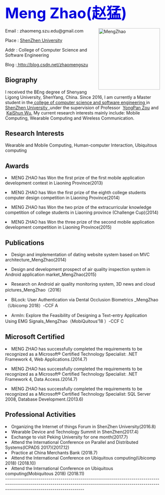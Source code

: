 

<b><font color="#0000dd" size="7" >Meng Zhao(赵猛) </font></b>
----------------------------------------------------------------------------------------------------------------------------------------------------------------------------------------------------
<img src="https://MengZhao2017.github.io/zm.jpg" width="200" height="200" align="right"  alt="MengZhao"/>
<p align="left">Email : zhaomeng.szu.edu@gmail.com</p>
<p align="left">Place : <a href="http://www.szu.edu.cn ">ShenZhen University </a></p>
<p align="left">Addr : College of Computer Science and Software Engineering </p>
<p> Blog :<a href=" http://blog.csdn.net/zhaomengszu"> http://blog.csdn.net/zhaomengszu</a></p>



## Biography 
I received the BEng degree of Shenyang Ligong University, ShenYang, China. Since 2016, I am currently a Master student in the<a href="http://csse.szu.edu.cn/cn/index"> college of computer science and software engineering </a> in <a href="http://www.szu.edu.cn ">ShenZhen University </a>,under the supervision of Professor &nbsp;<a href=" https://yongpanzou.github.io/">YongPan Zou</a> and &nbsp;<a href="http://www.kaishunwu.com/index.html">KaiShun Wu.</a>  My current research interests mainly include: Mobile Computing, Wearable Computing and Wireless Communication. 


## Research Interests 
Wearable and Mobile Computing, Human-computer Interaction, Ubiquitous computing

## Awards
<p><li>MENG ZHAO has Won the first prize of the first mobile application development contest in Liaoning Province(2013)</li></p>
<p><li>MENG ZHAO has Won the first prize of the eighth college students computer design competition in Liaoning Province(2014)</li></p>
<p><li>MENG ZHAO has Won the two prize of the extracurricular knowledge competition of college students in Liaoning province (Challenge Cup)(2014)</li></p>
<p><li>MENG ZHAO has Won the three prize of the second mobile application development competition in Liaoning Province(2015)</li></p>

## Publications
<p><li>Design and implementation of dating website system based on MVC architecture_MengZhao(2014)</li></p>
<p><li>Design and development prospect of air quality inspection system in Android application market_MengZhao(2015)</li></p>
<p><li>Research on Android air quality monitoring system, 3D news and cloud pictures_MengZhao（2016）</li></P>
<p><li>BiLock: User Authentication via Dental Occlusion Biometrics _MengZhao（Ubicomp 2018）-CCF A</li></P>
<p><li>ArmIn: Explore the Feasibility of Designing a Text-entry Application Using EMG Signals_MengZhao（MobiQuitous’18 ）-CCF C</li></P>
 

## Microsoft Certified
<p><li> MENG ZHAO has successfully completed the requirements to be recognized as a Microsoft® Certified Technology
Specialist: .NET Framework 4, Web Applications.(2014.7)</li></p>
<p><li> MENG ZHAO has successfully completed the requirements to be recognized as a Microsoft® Certified Technology
Specialist: .NET Framework 4, Data Access.(2014.7)</li></p>
<p><li> MENG ZHAO has successfully completed the requirements to be recognized as a Microsoft® Certified Technology
Specialist: SQL Server 2008, Database Development.(2013.6)</li></p>

## Professional Activities
<li>Organizing the Internet of things Forum in ShenZhen University(2016.8)</li>
<li>Wearable Device and Technology Summit in ShenZhen(2017.4)</li>
<li>Exchange to visit Peking University for one month(2017.7)</li>
<li>Attend the International Conference on Parallel and Distributed Systems(ICPADS 2017)(2017.12)</li>
<li>Practice at China Merchants Bank (2018.7)</li>
<li>Attend the International Conference on Ubiquitous computing(Ubicomp 2018) (2018.10)</li>
<li>Attend the International Conference on Ubiquitous computing(Mobiquitous 2018) (2018.11)</li>
----------------------------------------------------------------------------------------------------------------------------------------------------------------------------------------------------
<script type="text/javascript" id="clustrmaps" src="//cdn.clustrmaps.com/map_v2.js?d=YKhH33m0t731eMKTCB9frgfq8Fke-c6oczwpN9o8F1A&cl=ffffff&w=a"></script>
